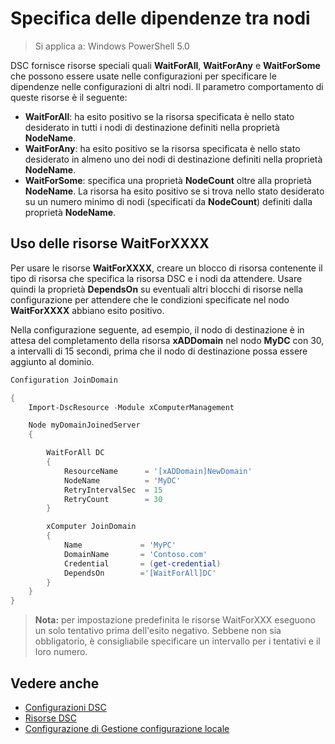 # Specifica delle dipendenze tra nodi

> Si applica a: Windows PowerShell 5.0

DSC fornisce risorse speciali quali **WaitForAll**, **WaitForAny** e **WaitForSome** che possono essere usate nelle configurazioni per specificare le dipendenze nelle configurazioni di altri nodi. Il parametro
comportamento di queste risorse è il seguente:

* **WaitForAll**: ha esito positivo se la risorsa specificata è nello stato desiderato in tutti i nodi di destinazione definiti nella proprietà **NodeName**.
* **WaitForAny**: ha esito positivo se la risorsa specificata è nello stato desiderato in almeno uno dei nodi di destinazione definiti nella proprietà **NodeName**.
* **WaitForSome**: specifica una proprietà **NodeCount** oltre alla proprietà **NodeName**. La risorsa ha esito positivo se si trova nello stato desiderato su un numero minimo di nodi 
(specificati da **NodeCount**) definiti dalla proprietà **NodeName**. 

## Uso delle risorse WaitForXXXX

Per usare le risorse **WaitForXXXX**, creare un blocco di risorsa contenente il tipo di risorsa che specifica la risorsa DSC e i nodi da attendere. Usare quindi la proprietà **DependsOn**
su eventuali altri blocchi di risorse nella configurazione per attendere che le condizioni specificate nel nodo **WaitForXXXX** abbiano esito positivo.

Nella configurazione seguente, ad esempio, il nodo di destinazione è in attesa del completamento della risorsa **xADDomain** nel nodo **MyDC** con 30, a intervalli di 15 secondi, prima che il nodo di destinazione 
possa essere aggiunto al dominio.

```PowerShell
Configuration JoinDomain

{
    Import-DscResource -Module xComputerManagement

    Node myDomainJoinedServer
    {

        WaitForAll DC
        {
            ResourceName      = '[xADDomain]NewDomain'
            NodeName          = 'MyDC'
            RetryIntervalSec  = 15
            RetryCount        = 30
        }

        xComputer JoinDomain
        {
            Name             = 'MyPC'
            DomainName       = 'Contoso.com'
            Credential       = (get-credential)
            DependsOn        ='[WaitForAll]DC'
        }
    }
}
```

>**Nota:** per impostazione predefinita le risorse WaitForXXX eseguono un solo tentativo prima dell'esito negativo. Sebbene non sia obbligatorio, è consigliabile specificare un intervallo per i tentativi e il loro numero.

## Vedere anche
* [Configurazioni DSC](configurations.md)
* [Risorse DSC](resources.md)
* [Configurazione di Gestione configurazione locale](metaConfig.md)

<!--HONumber=Apr16_HO4-->



